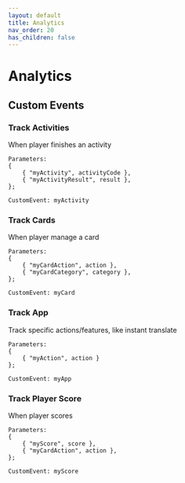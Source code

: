 ```yaml
---
layout: default
title: Analytics
nav_order: 20
has_children: false
---
```


# Analytics

## Custom Events

### Track Activities
When player finishes an activity
```
Parameters:
{
    { "myActivity", activityCode },
    { "myActivityResult", result },
};

CustomEvent: myActivity
```

### Track Cards
When player manage a card
```
Parameters:
{
    { "myCardAction", action },
    { "myCardCategory", category },
};

CustomEvent: myCard
```

### Track App
Track specific actions/features, like instant translate
```
Parameters:
{
    { "myAction", action }
};

CustomEvent: myApp
```

### Track Player Score
When player scores
```
Parameters:
{
    { "myScore", score },
    { "myCardAction", action },
};

CustomEvent: myScore
```
